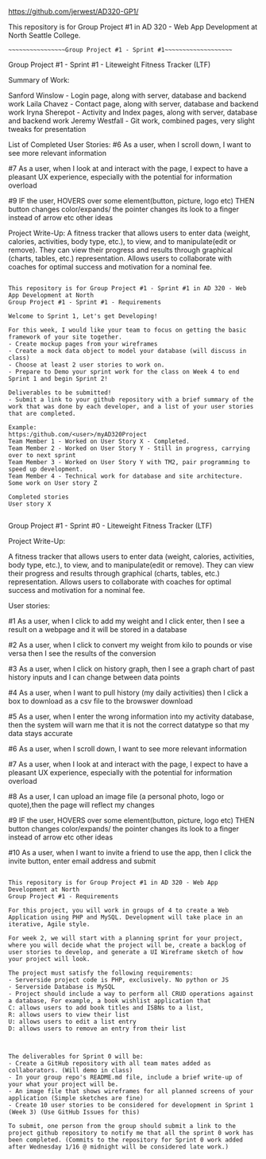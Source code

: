 https://github.com/jerwest/AD320-GP1/

This repository is for Group Project #1 in AD 320 - Web App Development at North Seattle College.

~~~~~~~~~~~~~~~~~~~~~~~~~~~~~~~~~~~~~~~~~~~~~~~~~~~~~~~~~~~~~~~
~~~~~~~~~~~~~~~~Group Project #1 - Sprint #1~~~~~~~~~~~~~~~~~~~
~~~~~~~~~~~~~~~~~~~~~~~~~~~~~~~~~~~~~~~~~~~~~~~~~~~~~~~~~~~~~~~

Group Project #1 - Sprint #1 - Liteweight Fitness Tracker (LTF)

Summary of Work:

Sanford Winslow - Login page, along with server, database and backend work
Laila Chavez - Contact page, along with server, database and backend work
Iryna Sherepot - Activity and Index pages, along with server, database and backend work
Jeremy Westfall - Git work, combined pages, very slight tweaks for presentation

List of Completed User Stories:
#6	As a user, when I scroll down, I want to see more relevant
	information

#7	As a user, when I look at and interact with the page, I expect
	to have a pleasant UX experience, especially with the potential
	for information overload

#9	IF the user, HOVERS over some element(button, picture, logo etc)
	THEN button changes color/expands/ the pointer changes its look
	to a finger instead of arrow etc other ideas

Project Write-Up:  A fitness tracker that allows users to enter data (weight, calories, activities, body type, etc.), to view, and to manipulate(edit or remove). They can view their progress and results through graphical (charts, tables, etc.) representation. Allows users to collaborate with coaches for optimal success and motivation for a nominal fee.

~~~~~~~~~~~~~~~~~~~~~~~~~~~~~~~~~~~~~~~~~~~~~~~~~~~~~~~~~~~~~~~

This repository is for Group Project #1 - Sprint #1 in AD 320 - Web App Development at North
Group Project #1 - Sprint #1 - Requirements

Welcome to Sprint 1, Let's get Developing!

For this week, I would like your team to focus on getting the basic framework of your site together.
- Create mockup pages from your wireframes
- Create a mock data object to model your database (will discuss in class)
- Choose at least 2 user stories to work on.
- Prepare to Demo your sprint work for the class on Week 4 to end Sprint 1 and begin Sprint 2!

Deliverables to be submitted!
- Submit a link to your github repository with a brief summary of the work that was done by each developer, and a list of your user stories that are completed.

Example:
https:/github.com/<user>/myAD320Project
Team Member 1 - Worked on User Story X - Completed.
Team Member 2 - Worked on User Story Y - Still in progress, carrying over to next sprint
Team Member 3 - Worked on User Story Y with TM2, pair programming to speed up development.
Team Member 4 - Technical work for database and site architecture. Some work on User story Z

Completed stories
User story X

~~~~~~~~~~~~~~~~~~~~~~~~~~~~~~~~~~~~~~~~~~~~~~~~~~~~~~~~~~~~~~~
~~~~~~~~~~~~~~~~Group Project #1 - Sprint #0~~~~~~~~~~~~~~~~~~~
~~~~~~~~~~~~~~~~~~~~~~~~~~~~~~~~~~~~~~~~~~~~~~~~~~~~~~~~~~~~~~~

Group Project #1 - Sprint #0 - Liteweight Fitness Tracker (LTF)

Project Write-Up:  

A fitness tracker that allows users to enter data (weight, calories, activities, body type, etc.), to view, and to manipulate(edit or remove). They can view their progress and results through graphical (charts, tables, etc.) representation. Allows users to collaborate with coaches for optimal success and motivation for a nominal fee.

User stories:

#1 	As a user, when I click to add my weight and I click enter,
	then I see a result on a webpage and it will be stored in a
	database

#2 	As a user, when I click  to convert my weight from kilo to pounds
	or vise versa then I see the results of the conversion

#3 	As a user, when I click on history graph, then I see a graph
	chart of past history inputs and I can change between data points

#4	As a user, when I want to pull history (my daily activities)
	then I click a box to download as a csv file to the browswer download

#5 	As a user, when I enter the wrong information into my activity
	database, then the system will warn me that it is not the correct
	datatype so that my data stays accurate

#6	As a user, when I scroll down, I want to see more relevant
	information

#7	As a user, when I look at and interact with the page, I expect
	to have a pleasant UX experience, especially with the potential
	for information overload

#8  As a user, I can upload an image file (a personal photo, logo
	or quote),then the page will reflect my changes

#9	IF the user, HOVERS over some element(button, picture, logo etc)
	THEN button changes color/expands/ the pointer changes its look
	to a finger instead of arrow etc other ideas

#10	As a user, when I want to invite a friend to use the app,
	then I click the invite button, enter email address and submit

~~~~~~~~~~~~~~~~~~~~~~~~~~~~~~~~~~~~~~~~~~~~~~~~~~~~~~~~~~~~~~~

This repository is for Group Project #1 in AD 320 - Web App Development at North
Group Project #1 - Requirements

For this project, you will work in groups of 4 to create a Web Application using PHP and MySQL. Development will take place in an iterative, Agile style.

For week 2, we will start with a planning sprint for your project, where you will decide what the project will be, create a backlog of user stories to develop, and generate a UI Wireframe sketch of how your project will look.

The project must satisfy the following requirements:
- Serverside project code is PHP, exclusively. No python or JS
- Serverside Database is MySQL
- Project should include a way to perform all CRUD operations against a database, For example, a book wishlist application that  
C: allows users to add book titles and ISBNs to a list,
R: allows users to view their list
U: allows users to edit a list entry
D: allows users to remove an entry from their list



The deliverables for Sprint 0 will be:
- Create a GitHub repository with all team mates added as collaborators. (Will demo in class)
- In your group repo's README.md file, include a brief write-up of your what your project will be.
- An image file that shows wireframes for all planned screens of your application (Simple sketches are fine)
- Create 10 user stories to be considered for development in Sprint 1 (Week 3) (Use GitHub Issues for this)

To submit, one person from the group should submit a link to the project github repository to notify me that all the sprint 0 work has been completed. (Commits to the repository for Sprint 0 work added after Wednesday 1/16 @ midnight will be considered late work.)
